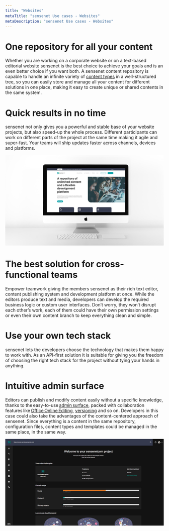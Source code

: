 ```yaml
---
title: "Websites"
metaTitle: "sensenet Use cases - Websites"
metaDescription: "sensenet Use cases - Websites"
---
```


# One repository for all your content
Whether you are working on a corporate website or on a text-based editorial website sensenet is the best choice to achieve your goals and is an even better choice if you want both. A sensenet content repository is capable to handle an infinite variety of [content types](https://docs.sensenet.com/concepts/content-management/03-content-types) in a well-structured tree, so you can easily store and manage all your content for different solutions in one place, making it easy to create unique or shared contents in the same system.

# Quick results in no time
sensenet not only gives you a powerful and stable base of your website projects, but also speed-up the whole process. Different participants can work on different parts of the project at the same time making it agile and super-fast. Your teams will ship updates faster across channels, devices and platforms.

![sensenet.com](./img/mac_sncom.jpg)

# The best solution for cross-functional teams 
Empower teamwork giving the members sensenet as their rich text editor, content publishing system and development platform at once. While the editors produce text and media, developers can develop the required business logic or custom user interfaces. Don’t worry, they won’t disrupt each other’s work, each of them could have their own permission settings or even their own content branch to keep everything clean and simple. 

# Use your own tech stack 
sensenet lets the developers choose the technology that makes them happy to work with. As an API-first solution it is suitable for giving you the freedom of choosing the right tech stack for the project without tying your hands in anything. 

# Intuitive admin surface
Editors can publish and modify content easily without a specific knowledge, thanks to the easy-to-use [admin surface](https://docs.sensenet.com/guides/getting-started), packed with collaboration features like [Office Online Editing](https://docs.sensenet.com/concepts/collaboration/03-office-online-editing), [versioning](https://docs.sensenet.com/concepts/collaboration/01-versioning) and so on. Developers in this case could also take the advantages of the content-centered approach of sensenet. Since everything is a content in the same repository, configuration files, content types and templates could be managed in the same place, in the same way.

![sensenet admin ui](./img/admin_ui.jpg)

